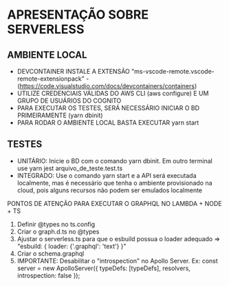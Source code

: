 # APRESENTAÇÃO SOBRE SERVERLESS

## AMBIENTE LOCAL
 - DEVCONTAINER INSTALE A EXTENSÃO "ms-vscode-remote.vscode-remote-extensionpack" - (https://code.visualstudio.com/docs/devcontainers/containers)
 - UTILIZE CREDENCIAIS VÁLIDAS DO AWS CLI (aws configure) E UM GRUPO DE USUÁRIOS DO COGNITO
 - PARA EXECUTAR OS TESTES, SERÁ NECESSÁRIO INICIAR O BD PRIMEIRAMENTE (yarn dbinit)
 - PARA RODAR O AMBIENTE LOCAL BASTA EXECUTAR yarn start


 ## TESTES
  - UNITÁRIO: Inicie o BD com o comando yarn dbinit. Em outro terminal use yarn jest arquivo_de_teste.test.ts 
  - INTEGRADO: Use o comando yarn start e a API será executada localmente, mas é necessário que tenha o ambiente provisionado na cloud, pois alguns recursos não podem ser emulados localmente  


PONTOS DE ATENÇÃO PARA EXECUTAR O GRAPHQL NO LAMBDA + NODE + TS
1. Definir @types no ts.config
2. Criar o graph.d.ts no @types
3. Ajustar o serverless.ts para que o esbuild possua o loader adequado => "esbuild: { loader: {'.graphql': 'text'} }"
4. Criar o schema.graphql
5. IMPORTANTE: Desabilitar o "introspection" no Apollo Server. Ex: const server = new ApolloServer({ typeDefs: [typeDefs], resolvers, introspection: false }); 
